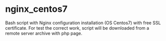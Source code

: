 # nginx_centos7
Bash script with Nginx configuration installation (OS Centos7) with free SSL certificate. For test the correct work, script will be downloaded from a remote server archive with php page.
